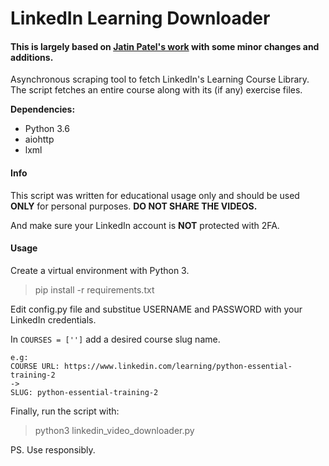 # LinkedIn Learning Downloader

#### This is largely based on [Jatin Patel's work](https://github.com/J3Patel/linkedin-learning-video-downloader) with some minor changes and additions.


Asynchronous scraping tool to fetch LinkedIn's Learning Course Library. The script fetches an entire course along with its (if any) exercise files.

**Dependencies:**
- Python 3.6
- aiohttp
- lxml

#### Info

This script was written for educational usage only and should be used **ONLY** for personal purposes. **DO NOT SHARE THE VIDEOS.**

And make sure your LinkedIn account is **NOT** protected with 2FA.

#### Usage

Create a virtual environment with Python 3.

> pip install -r requirements.txt

Edit config.py file and substitue USERNAME and PASSWORD with your LinkedIn credentials.

In `COURSES = ['']` add a desired course slug name.  

```Course's slug can be obtained using its url
e.g:
COURSE URL: https://www.linkedin.com/learning/python-essential-training-2
->
SLUG: python-essential-training-2
```
Finally, run the script with:

> python3 linkedin_video_downloader.py

PS. Use responsibly.
